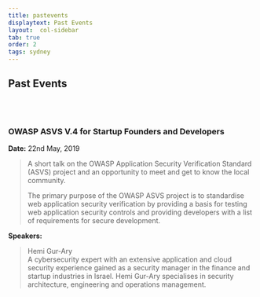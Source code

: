 ```yaml
---
title: pastevents
displaytext: Past Events
layout:  col-sidebar
tab: true
order: 2
tags: sydney
---
```


<!-- Template to Use
### Meeting Title Here
**Date:** <Date Here>

<blockquote>
  Meeting summary.
</blockquote>

**Speaker:**
<blockquote>
Speaker name and about.
</blockquote> -->

## Past Events
<br/> <br/>

### OWASP ASVS V.4 for Startup Founders and Developers
**Date:** 22nd May, 2019

<blockquote>
  A short talk on the OWASP Application Security Verification Standard (ASVS) project and an opportunity to meet and get to know the local community.

  The primary purpose of the OWASP ASVS project is to standardise web application security verification by providing a basis for testing web application security controls and providing developers with a list of requirements for secure development.
</blockquote>

**Speakers:**
<blockquote>
Hemi Gur-Ary <br/>
A cybersecurity expert with an extensive application and cloud security experience gained as a security manager in the finance and startup industries in Israel. Hemi Gur-Ary specialises in security architecture, engineering and operations management.
</blockquote>
